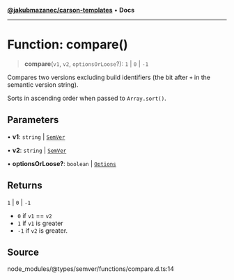 [**@jakubmazanec/carson-templates**](../../../README.md) • **Docs**

---

# Function: compare()

> **compare**(`v1`, `v2`, `optionsOrLoose`?): `1` \| `0` \| `-1`

Compares two versions excluding build identifiers (the bit after `+` in the semantic version
string).

Sorts in ascending order when passed to `Array.sort()`.

## Parameters

• **v1**: `string` \| [`SemVer`](../classes/SemVer.md)

• **v2**: `string` \| [`SemVer`](../classes/SemVer.md)

• **optionsOrLoose?**: `boolean` \| [`Options`](../interfaces/Options.md)

## Returns

`1` \| `0` \| `-1`

- `0` if `v1` == `v2`
- `1` if `v1` is greater
- `-1` if `v2` is greater.

## Source

node_modules/@types/semver/functions/compare.d.ts:14
